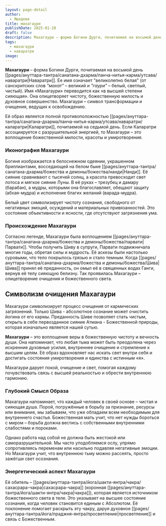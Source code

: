 ```yaml
---
layout: page-detail
author:
  - Яшодеви
title: махагаури
publishDate: 2025-01-20
draft: false
description: Махагаури – форма Богини Дурги, почитаемая на восьмой день Наваратри. Ее имя означает "великолепно белая" ("махат" – великий и "гаури" – светлый, белый, чистый). Она олицетворяет чистоту, божественную милость и духовное совершенство.
tags:
  - махагаури
  - наваратри
image:
---
```

**Махагаури** – форма Богини Дурги, почитаемая на восьмой день [[pages/ануттара-тантра/санатана-дхарма/панча-нитья-карма/утсава/наваратри|Наваратри]]. Ее имя означает "великолепно белая" (от санскритских слов _"махат"_ – великий и _"гаури"_ – белый, светлый, чистый). Имя «Махагаури» переводится как «в высшей степени сияющая». Она олицетворяет чистоту, божественную милость и духовное совершенство. Махагаури – символ трансформации и очищения, ведущих к освобождению.

Её образ является полной противоположностью [[pages/ануттара-тантра/санатана-дхарма/панча-нитья-карма/утсава/наваратри/каларатри|Каларатри]], почитаемой на седьмой день. Если Каларатри ассоциируется с разрушительной энергией, то Махагаури – это воплощение божественной милости, красоты и умиротворения.

### Иконография Махагаури

Богиня изображается в белоснежном одеянии, украшенном бриллиантами, восседающей на белом быке [[pages/ануттара-тантра/санатана-дхарма/божества и демоны/божества/нанди|Нанди]]. Её сияние сравнивают с тысячей солнц, а красота превосходит свет лотоса и мягкое сияние Луны. В её руках – трезубец и дамару (барабан), а мудры, которыми она благославляет, обещают защиту (абхая-мудра) и исполнение благих желаний (варада-мудра).

Белый цвет символизирует чистоту сознания, свободного от негативных эмоций, осуждений и материальных привязанностей. Это состояние объективности и ясности, где отсутствуют загрязнения ума.

### Происхождение Махагаури

Согласно легенде, Махагаури была воплощением [[pages/ануттара-тантра/санатана-дхарма/божества и демоны/божества/парвати|Парвати]]. Чтобы получить Шиву в супруги, Парвати подвижничала многие годы, обретая силы и мудрость. Её аскезы были настолько суровыми, что тело покрылось грязью и стало темным. Когда [[pages/ануттара-тантра/санатана-дхарма/божества и демоны/божества/Шива|Шива]] принял её преданность, он омыл её в священных водах Ганги, вернув её телу сияющую белизну. Так проявилась Махагаури – олицетворение очищения и божественного света.

## Символизм очищения Махагаури

Махагаури символизирует процесс очищения от кармических загрязнений. Только Шива - абсолютное сознание может очистить йогина от его кармы. Преданность Шиве позволяет стать чистым, открыть в себе первозданное сияние Атмана - Божественной природы, которая изначально является нашей сутью. 

**Махагаури** – это воплощение веры в божественную чистоту и вечность души. Она напоминает, что любая тьма может быть преодолена через искренние духовные усилия, внутреннее очищение и стремление к высшим целям. Её образ вдохновляет нас искать свет внутри себя и достигать состояния умиротворения и единства с истинным «я».

Махагаури дарует покой, очищение и свет, помогая каждому почувствовать связь с высшей реальностью и обрести внутреннюю гармонию.

### Глубокий Смысл Образа

Махагаури напоминает, что каждый человек в своей основе – чистая и сияющая душа. Порой, погружённые в борьбу за признание, ресурсы или внимание, мы забываем, что уже обладаем всем необходимым для внутреннего счастья. Божественная мать учит, что нет нужды бороться с миром – борьба должна вестись с собственными внутренними слабостями и пороками.

Однако работа над собой не должна быть жестокой или саморазрушительной. Мы часто уподобляемся ослу, упрямо сопротивляясь переменам или насильно подавляя негативные эмоции. Но Махагаури учит, что внутреннюю тьму можно рассеять, просто зажёгши свет осознания.

### Энергетический аспект Махагаури

Её обитель – [[pages/ануттара-тантра/йога/шакти-янтра/чакра/сахасрара-чакра|сахасрара-чакра]] (коронная [[pages/ануттара-тантра/йога/шакти-янтра/чакра|чакра]]), которая является источником божественного света в теле. Это указывает на высшее состояние сознания, когда человек становится единым с Абсолютом. Её поклонение помогает раскрыть эту чакру, даруя духовное [[pages/ануттара-тантра/йога/праджня-янтра/просветление|просветление]] и связь с Божественным.

